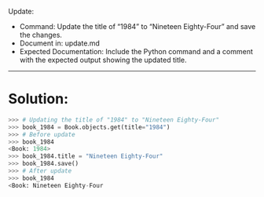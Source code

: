 Update:

- Command: Update the title of “1984” to “Nineteen Eighty-Four” and save the changes.
- Document in: update.md
- Expected Documentation: Include the Python command and a comment with the expected output showing the updated title.
---
# Solution:
```python
>>> # Updating the title of "1984" to "Nineteen Eighty-Four"
>>> book_1984 = Book.objects.get(title="1984")
>>> # Before update
>>> book_1984
<Book: 1984>
>>> book_1984.title = "Nineteen Eighty-Four"
>>> book_1984.save()
>>> # After update
>>> book_1984
<Book: Nineteen Eighty-Four
```